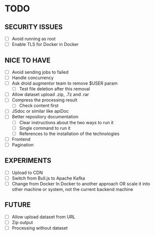 # TODO

## SECURITY ISSUES
- [ ] Avoid running as root
- [ ] Enable TLS for Docker in Docker

## NICE TO HAVE
- [ ] Avoid sending jobs to failed
- [ ] Handle concurrency
- [ ] Ask droid augmentor team to remove $USER param
  - [ ] Test file deletion after this removal
- [ ] Allow dataset upload .zip, .7z and .rar
- [ ] Compress the processing result
  - [ ] Check content first
- [ ] JSdoc or similar like apiDoc
- [ ] Better repository documentation
  - [ ] Clear instructions about the two ways to run it
  - [ ] Single command to run it
  - [ ] References to the installation of the technologies
- [ ] Frontend
- [ ] Pagination

## EXPERIMENTS
- [ ] Upload to CDN
- [ ] Switch from Bull.js to Apache Kafka
- [ ] Change from Docker In Docker to another approach OR scale it into other machine or system, not the current backend machine

## FUTURE
- [ ] Allow upload dataset from URL
- [ ] Zip output
- [ ] Processing without dataset